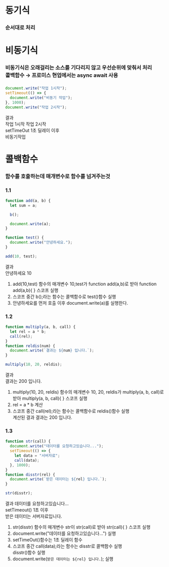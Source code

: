 # 동기식

### 순서대로 처리

# 비동기식

### 비동기식은 오래걸리는 소스를 기다리지 않고 우선순위에 맞춰서 처리<br> 콜백함수 → 프로미스 현업에서는 async await 사용

###

```js
document.write("작업 1시작");
setTimeout(() => {
  document.write("비동기 작업");
}, 1000);
document.write("작업 2시작");
```

결과<br>
작업 1시작 작업 2시작<br>
setTimeOut 1초 딜레이 이후<br>
비동기작업

# 콜백함수

### 함수를 호출하는데 매개변수로 함수를 넘겨주는것

### 1.1

```js
function add(a, b) {
  let sum = a;

  b();

  document.write(a);
}

function test() {
  document.write("안녕하세요.");
}

add(10, test);
```

결과<br>
안녕하세요 10

1. add(10,test) 함수의 매개변수 10,test가
   function add(a,b)로 받아 function add(a,b){ } 스코프 실행<br>
2. 스코프 중간 b();라는 함수는 콜백함수로 test()함수 실행<br>
3. 안녕하세요를 먼저 호출 이후 document.write(a)를 실행한다.

### 1.2

```js
function multiply(a, b, call) {
  let rel = a * b;
  call(rel);
}
function reldis(num) {
  document.write(`결과는 ${num} 입니다.`);
}

multiply(10, 20, reldis);
```

결과<br>
결과는 200 입니다.

1. multiply(10, 20, reldis) 함수의 매개변수 10, 20, reldis가
   multiply(a, b, call)로 받아 multiply(a, b, call){ } 스코프 실행<br>
2. rel = a \* b 계산 <br>
3. 스코프 중간 call(rel);라는 함수는 콜백함수로 reldis()함수 실행<br>
   계산된 결과 결과는 200 입니다.

### 1.3

```js
function str(call) {
  document.write("데이터를 요청하고있습니다...");
  setTimeout(() => {
    let data = "서버자료";
    call(data);
  }, 1000);
}
function disstr(rel) {
  document.write(`받은 데이터는 ${rel} 입니다.`);
}

str(disstr);
```

결과
데이터를 요청하고있습니다...<br>
setTimeout() 1초 이후<br>
받은 데이터는 서버자료입니다.

1. str(disstr) 함수의 매개변수 str이 str(call)로 받아 str(call){ } 스코프 실행<br>
2. document.write("데이터를 요청하고있습니다...") 실행<br>
3. setTimeOut()함수는 1초 딜레이 함수 <br>
4. 스코프 중간 call(data);라는 함수는 disstr로 콜백함수 실행<br>
   disstr()함수 실행<br>
5. document.write(`받은 데이터는 ${rel} 입니다.`); 실행
